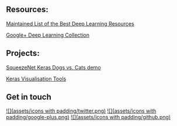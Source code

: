 ## Resources:

[Maintained List of the Best Deep Learning Resources](https://github.com/chasingbob/deep-learning-resources)

[Google+ Deep Learning Collection](https://plus.google.com/collection/YewGx)

## Projects:

[SqueezeNet Keras Dogs vs. Cats demo](https://github.com/chasingbob/squeezenet-keras)

[Keras Visualisation Tools](https://github.com/chasingbob/keras-visuals)




## Get in touch

[![](assets/icons with padding/twitter.png)](https://twitter.com/dries139) 
[![](assets/icons with padding/google-plus.png)](https://plus.google.com/+DriesCronje1977)
[![](assets/icons with padding/github.png)](https://github.com/chasingbob)

